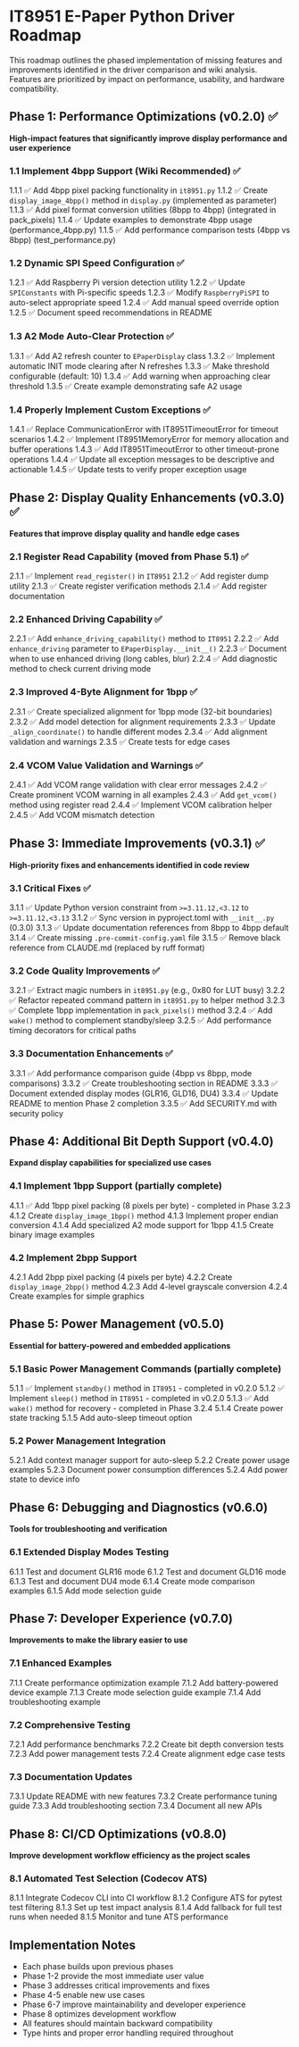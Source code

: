 <!-- markdownlint-disable MD013 MD036 -->
# IT8951 E-Paper Python Driver Roadmap

This roadmap outlines the phased implementation of missing features and improvements identified in the driver comparison and wiki analysis. Features are prioritized by impact on performance, usability, and hardware compatibility.

## Phase 1: Performance Optimizations (v0.2.0) ✅

**High-impact features that significantly improve display performance and user experience**

### 1.1 Implement 4bpp Support (Wiki Recommended) ✅

1.1.1 ✅ Add 4bpp pixel packing functionality in `it8951.py`
1.1.2 ✅ Create `display_image_4bpp()` method in `display.py` (implemented as parameter)
1.1.3 ✅ Add pixel format conversion utilities (8bpp to 4bpp) (integrated in pack_pixels)
1.1.4 ✅ Update examples to demonstrate 4bpp usage (performance_4bpp.py)
1.1.5 ✅ Add performance comparison tests (4bpp vs 8bpp) (test_performance.py)

### 1.2 Dynamic SPI Speed Configuration ✅

1.2.1 ✅ Add Raspberry Pi version detection utility
1.2.2 ✅ Update `SPIConstants` with Pi-specific speeds
1.2.3 ✅ Modify `RaspberryPiSPI` to auto-select appropriate speed
1.2.4 ✅ Add manual speed override option
1.2.5 ✅ Document speed recommendations in README

### 1.3 A2 Mode Auto-Clear Protection ✅

1.3.1 ✅ Add A2 refresh counter to `EPaperDisplay` class
1.3.2 ✅ Implement automatic INIT mode clearing after N refreshes
1.3.3 ✅ Make threshold configurable (default: 10)
1.3.4 ✅ Add warning when approaching clear threshold
1.3.5 ✅ Create example demonstrating safe A2 usage

### 1.4 Properly Implement Custom Exceptions ✅

1.4.1 ✅ Replace CommunicationError with IT8951TimeoutError for timeout scenarios
1.4.2 ✅ Implement IT8951MemoryError for memory allocation and buffer operations
1.4.3 ✅ Add IT8951TimeoutError to other timeout-prone operations
1.4.4 ✅ Update all exception messages to be descriptive and actionable
1.4.5 ✅ Update tests to verify proper exception usage

## Phase 2: Display Quality Enhancements (v0.3.0) ✅

**Features that improve display quality and handle edge cases**

### 2.1 Register Read Capability (moved from Phase 5.1) ✅

2.1.1 ✅ Implement `read_register()` in `IT8951`
2.1.2 ✅ Add register dump utility
2.1.3 ✅ Create register verification methods
2.1.4 ✅ Add register documentation

### 2.2 Enhanced Driving Capability ✅

2.2.1 ✅ Add `enhance_driving_capability()` method to `IT8951`
2.2.2 ✅ Add `enhance_driving` parameter to `EPaperDisplay.__init__()`
2.2.3 ✅ Document when to use enhanced driving (long cables, blur)
2.2.4 ✅ Add diagnostic method to check current driving mode

### 2.3 Improved 4-Byte Alignment for 1bpp ✅

2.3.1 ✅ Create specialized alignment for 1bpp mode (32-bit boundaries)
2.3.2 ✅ Add model detection for alignment requirements
2.3.3 ✅ Update `_align_coordinate()` to handle different modes
2.3.4 ✅ Add alignment validation and warnings
2.3.5 ✅ Create tests for edge cases

### 2.4 VCOM Value Validation and Warnings ✅

2.4.1 ✅ Add VCOM range validation with clear error messages
2.4.2 ✅ Create prominent VCOM warning in all examples
2.4.3 ✅ Add `get_vcom()` method using register read
2.4.4 ✅ Implement VCOM calibration helper
2.4.5 ✅ Add VCOM mismatch detection

## Phase 3: Immediate Improvements (v0.3.1) ✅

**High-priority fixes and enhancements identified in code review**

### 3.1 Critical Fixes ✅

3.1.1 ✅ Update Python version constraint from `>=3.11.12,<3.12` to `>=3.11.12,<3.13`
3.1.2 ✅ Sync version in pyproject.toml with `__init__.py` (0.3.0)
3.1.3 ✅ Update documentation references from 8bpp to 4bpp default
3.1.4 ✅ Create missing `.pre-commit-config.yaml` file
3.1.5 ✅ Remove black reference from CLAUDE.md (replaced by ruff format)

### 3.2 Code Quality Improvements ✅

3.2.1 ✅ Extract magic numbers in `it8951.py` (e.g., 0x80 for LUT busy)
3.2.2 ✅ Refactor repeated command pattern in `it8951.py` to helper method
3.2.3 ✅ Complete 1bpp implementation in `pack_pixels()` method
3.2.4 ✅ Add `wake()` method to complement standby/sleep
3.2.5 ✅ Add performance timing decorators for critical paths

### 3.3 Documentation Enhancements ✅

3.3.1 ✅ Add performance comparison guide (4bpp vs 8bpp, mode comparisons)
3.3.2 ✅ Create troubleshooting section in README
3.3.3 ✅ Document extended display modes (GLR16, GLD16, DU4)
3.3.4 ✅ Update README to mention Phase 2 completion
3.3.5 ✅ Add SECURITY.md with security policy

## Phase 4: Additional Bit Depth Support (v0.4.0)

**Expand display capabilities for specialized use cases**

### 4.1 Implement 1bpp Support (partially complete)

4.1.1 ✅ Add 1bpp pixel packing (8 pixels per byte) - completed in Phase 3.2.3
4.1.2 Create `display_image_1bpp()` method
4.1.3 Implement proper endian conversion
4.1.4 Add specialized A2 mode support for 1bpp
4.1.5 Create binary image examples

### 4.2 Implement 2bpp Support

4.2.1 Add 2bpp pixel packing (4 pixels per byte)
4.2.2 Create `display_image_2bpp()` method
4.2.3 Add 4-level grayscale conversion
4.2.4 Create examples for simple graphics

## Phase 5: Power Management (v0.5.0)

**Essential for battery-powered and embedded applications**

### 5.1 Basic Power Management Commands (partially complete)

5.1.1 ✅ Implement `standby()` method in `IT8951` - completed in v0.2.0
5.1.2 ✅ Implement `sleep()` method in `IT8951` - completed in v0.2.0
5.1.3 ✅ Add `wake()` method for recovery - completed in Phase 3.2.4
5.1.4 Create power state tracking
5.1.5 Add auto-sleep timeout option

### 5.2 Power Management Integration

5.2.1 Add context manager support for auto-sleep
5.2.2 Create power usage examples
5.2.3 Document power consumption differences
5.2.4 Add power state to device info

## Phase 6: Debugging and Diagnostics (v0.6.0)

**Tools for troubleshooting and verification**

### 6.1 Extended Display Modes Testing

6.1.1 Test and document GLR16 mode
6.1.2 Test and document GLD16 mode
6.1.3 Test and document DU4 mode
6.1.4 Create mode comparison examples
6.1.5 Add mode selection guide

## Phase 7: Developer Experience (v0.7.0)

**Improvements to make the library easier to use**

### 7.1 Enhanced Examples

7.1.1 Create performance optimization example
7.1.2 Add battery-powered device example
7.1.3 Create mode selection guide example
7.1.4 Add troubleshooting example

### 7.2 Comprehensive Testing

7.2.1 Add performance benchmarks
7.2.2 Create bit depth conversion tests
7.2.3 Add power management tests
7.2.4 Create alignment edge case tests

### 7.3 Documentation Updates

7.3.1 Update README with new features
7.3.2 Create performance tuning guide
7.3.3 Add troubleshooting section
7.3.4 Document all new APIs

## Phase 8: CI/CD Optimizations (v0.8.0)

**Improve development workflow efficiency as the project scales**

### 8.1 Automated Test Selection (Codecov ATS)

8.1.1 Integrate Codecov CLI into CI workflow
8.1.2 Configure ATS for pytest test filtering
8.1.3 Set up test impact analysis
8.1.4 Add fallback for full test runs when needed
8.1.5 Monitor and tune ATS performance

## Implementation Notes

- Each phase builds upon previous phases
- Phase 1-2 provide the most immediate user value
- Phase 3 addresses critical improvements and fixes
- Phase 4-5 enable new use cases
- Phase 6-7 improve maintainability and developer experience
- Phase 8 optimizes development workflow
- All features should maintain backward compatibility
- Type hints and proper error handling required throughout
